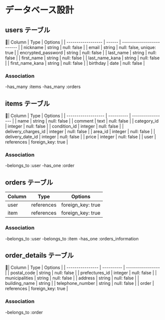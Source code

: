 # データベース設計

## users テーブル

| Column             | Type   | Options                   |
| ------------------ | ------ | ------------------------- |
| nickname           | string | null: false               |
| email              | string | null: false, unique: true |
| encrypted_password | string | null: false               |
| last_name          | string | null: false               |
| first_name         | string | null: false               |
| last_name_kana     | string | null: false               |
| first_name_kana    | string | null: false               |
| birthday           | date   | null: false               |

### Association

-has_many :items
-has_many :orders

## items テーブル

| Column              | Type       | Options           |
| ------------------- | ---------- | ----------------- |
| name                | string     | null: false       |
| comment             | text       | null: false       |
| category_id         | integer    | null: false       |
| condition_id        | integer    | null: false       |
| delivery_charges_id | integer    | null: false       |
| area_id             | integer    | null: false       |
| delivery_date_id    | integer    | null: false       |
| price               | integer    | null: false       |
| user                | references | foreign_key: true |

### Association

-belongs_to :user
-has_one :order

## orders テーブル

| Column  | Type       | Options           |
| ------- | ---------- | ----------------- |
| user    | references | foreign_key: true |
| item    | references | foreign_key: true |

### Association

-belongs_to :user
-belongs_to :item
-has_one :orders_information

## order_details テーブル

| Column           | Type       | Options           |
| ---------------- | ---------- | ----------------- |
| postal_code      | string     | null: false       |
| prefectures_id   | integer    | null: false       |
| municipalities   | string     | null: false       |
| address          | string     | null: false       |
| building_name    | string     | 
| telephone_number | string     | null: false       |
| order            | references | foreign_key: true |

### Association

-belongs_to :order
